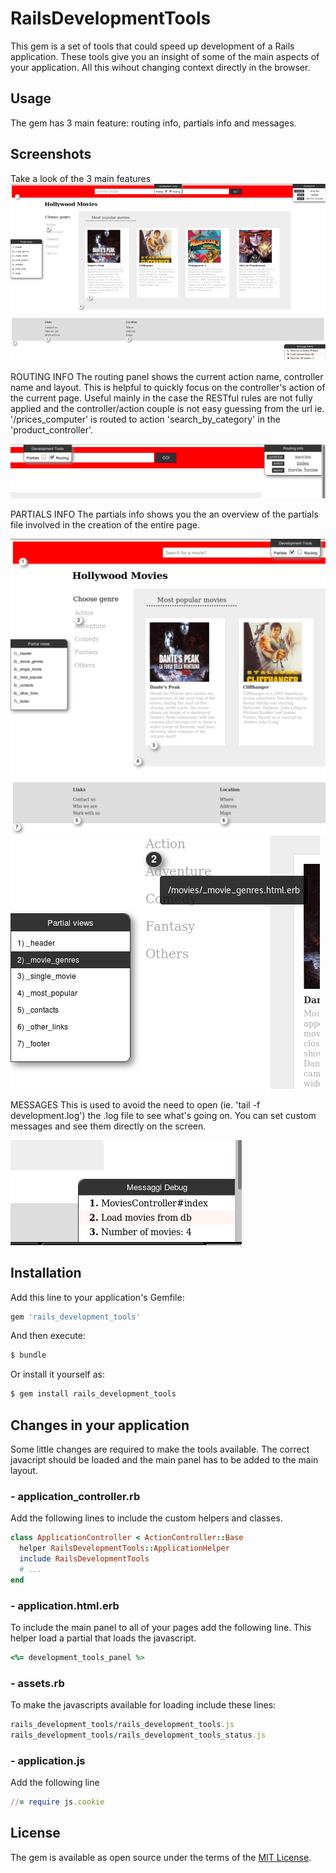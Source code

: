 # RailsDevelopmentTools
This gem is a set of tools that could speed up development of a Rails application.
These tools give you an insight of some of the main aspects of your application. All this wihout changing context directly in the browser.



## Usage
The gem has 3 main feature: routing info, partials info and messages.

## Screenshots
Take a look of the 3 main features
![alt text](https://raw.githubusercontent.com/michele-lavezzi/rails-development-tools/master/docs/tools_0.png)

ROUTING INFO
The routing panel shows the current action name, controller name and layout. This is helpful to quickly focus on the controller's action of the
current page. Useful mainly in the case the RESTful rules are not fully applied and the controller/action couple is not easy guessing from the url
ie. '/prices_computer' is routed to action 'search_by_category' in the 'product_controller'.

![alt text](https://raw.githubusercontent.com/michele-lavezzi/rails-development-tools/master/docs/tools_3.png)


PARTIALS INFO
The partials info shows you the an overview of the partials file involved in the creation of the entire page.

![alt text](https://raw.githubusercontent.com/michele-lavezzi/rails-development-tools/master/docs/tools_1.png)
![alt text](https://raw.githubusercontent.com/michele-lavezzi/rails-development-tools/master/docs/tools_2.png)

MESSAGES
This is used to avoid the need to open (ie. 'tail -f development.log') the .log file to see what's going on.
You can set custom messages and see them directly on the screen.

![alt text](https://raw.githubusercontent.com/michele-lavezzi/rails-development-tools/master/docs/tools_4.png)

## Installation
Add this line to your application's Gemfile:

```ruby
gem 'rails_development_tools'
```

And then execute:
```bash
$ bundle
```

Or install it yourself as:
```bash
$ gem install rails_development_tools
```

## Changes in your application

Some little changes are required to make the tools available. The correct javacript should be loaded and the main panel has to be added
to the main layout.

### - application_controller.rb
Add the following lines to include the custom helpers and classes.
```ruby
class ApplicationController < ActionController::Base
  helper RailsDevelopmentTools::ApplicationHelper
  include RailsDevelopmentTools
  # ...
end
```
### - application.html.erb
To include the main panel to all of your pages add the following line. This helper load a partial that loads the javascript.
```ruby
<%= development_tools_panel %>
```

### - assets.rb
To make the javascripts available for loading include these lines:
```ruby
rails_development_tools/rails_development_tools.js
rails_development_tools/rails_development_tools_status.js
```
### - application.js
Add the following line
```ruby
//= require js.cookie
```

## License
The gem is available as open source under the terms of the [MIT License](http://opensource.org/licenses/MIT).

